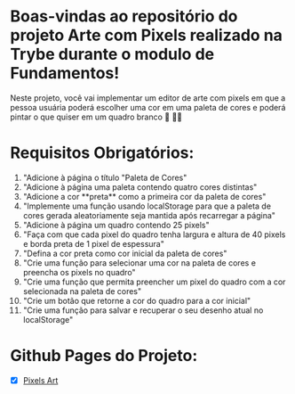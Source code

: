 # Boas-vindas ao repositório do projeto Arte com Pixels realizado na Trybe durante o modulo de Fundamentos!

Neste projeto, você vai implementar um editor de arte com pixels em que a pessoa usuária poderá escolher uma cor em uma paleta de cores e poderá pintar o que quiser em um quadro branco 🎨 🧑‍🎨

# Requisitos Obrigatórios:

<ol>
<li>"Adicione à página o título "Paleta de Cores"</li>
<li>"Adicione à página uma paleta contendo quatro cores distintas"</li>
<li>"Adicione a cor **preta** como a primeira cor da paleta de cores"</li>
<li>"Implemente uma função usando localStorage para que a paleta de cores gerada aleatoriamente seja mantida após recarregar a página"</li>
<li>"Adicione à página um quadro contendo 25 pixels"</li>
<li>"Faça com que cada pixel do quadro tenha largura e altura de 40 pixels e borda preta de 1 pixel de espessura"</li>
<li>"Defina a cor preta como cor inicial da paleta de cores"</li>
<li>"Crie uma função para selecionar uma cor na paleta de cores e preencha os pixels no quadro"</li>
<li>"Crie uma função que permita preencher um pixel do quadro com a cor selecionada na paleta de cores"</li>
<li>"Crie um botão que retorne a cor do quadro para a cor inicial"</li>
<li>"Crie uma função para salvar e recuperar o seu desenho atual no localStorage"</li>
</ol>

# Github Pages do Projeto:

 - [x] <a href="https://natalia-brs.github.io/projeto-pixels-art/" target="_blank">Pixels Art</a> 
